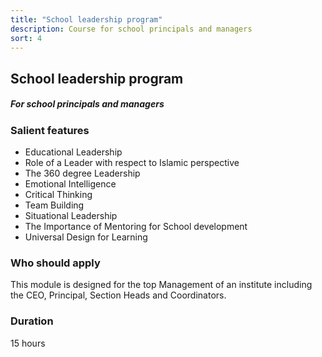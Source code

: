 ```yaml
---
title: "School leadership program"
description: Course for school principals and managers
sort: 4
---
```

## School leadership program
##### For school principals and managers

### Salient features
- Educational Leadership 
- Role of a Leader with respect to Islamic perspective 
- The 360 degree Leadership 
- Emotional Intelligence 
- Critical Thinking 
- Team Building 
- Situational Leadership 
- The Importance of Mentoring for School development 
- Universal Design for Learning

### Who should apply
This module is designed for the top Management of an institute including the CEO, Principal, Section Heads and Coordinators.

### Duration
15 hours